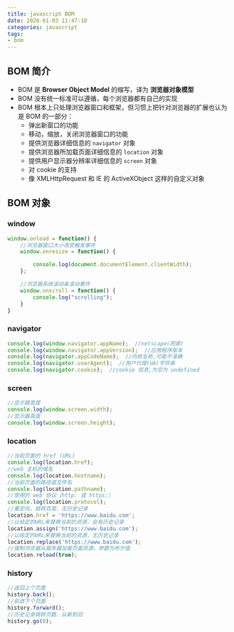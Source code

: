 ```yaml
---
title: javascript BOM
date: 2020-01-03 11:47:18
categories: javascript
tags:
- bom
---
```


## BOM 简介

* BOM 是 **Browser Object Model** 的缩写，译为 **浏览器对象模型**
* BOM 没有统一标准可以遵循，每个浏览器都有自己的实现
* BOM 根本上只处理浏览器窗口和框架，但习惯上把针对浏览器的扩展也认为是 BOM 的一部分：
  * 弹出新窗口的功能
  * 移动，缩放，关闭浏览器窗口的功能
  * 提供浏览器详细信息的 `navigator` 对象
  * 提供浏览器所加载页面详细信息的 `location` 对象
  * 提供用户显示器分辨率详细信息的 `screen` 对象
  * 对 cookie 的支持
  * 像 XMLHttpRequest 和 IE 的 ActiveXObject 这样的自定义对象

<!-- more -->

## BOM 对象

### window

```js
window.onload = function() {
	//浏览器窗口大小改变触发事件
	window.onresize = function() {

		console.log(document.documentElement.clientWidth);
	};

	//浏览器系统滚动条滚动事件
	window.onscroll = function() {
		console.log("scrolling");
	}
}
```

### navigator

```js
console.log(window.navigator.appName);  //netscape(网景)
console.log(window.navigator.appVersion);  //应用程序版本
console.log(navigator.appCodeName);  //内核名称,可能不准确
console.log(navigator.userAgent);  //用户代理(UA)字符串
console.log(navigator.cookie);  //cookie 信息,为空为 undefined
```

### screen

```js
//显示器宽度
console.log(window.screen.width);
//显示器高度
console.log(window.screen.height);
```

### location

```js
//当前页面的 href (URL)
console.log(location.href);
//web 主机的域名
console.log(location.hostname);
//当前页面的路径或文件名
console.log(location.pathname);
//使用的 web 协议（http: 或 https:）
console.log(location.protocol);
//重定向，跳转百度，无历史记录
location.href = 'https://www.baidu.com';
//以给定的URL来替换当前的资源，会有历史记录
location.assign('https://www.baidu.com');
//以给定的URL来替换当前的资源，无历史记录
location.replace('https://www.baidu.com');
//强制浏览器从服务器加载页面资源，参数为布尔值
location.reload(true);
```

### history

```js
//返回上个页面
history.back();
//前进下个页面
history.forward();
//历史记录跳转页数，从新到旧
history.go(0);
```